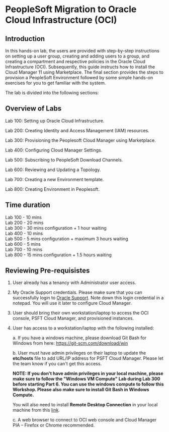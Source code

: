 # PeopleSoft Migration to Oracle Cloud Infrastructure (OCI)

## Introduction
In this hands-on lab, the users are provided with step-by-step instructions on setting up a user group, creating and adding users to a group, and creating a compartment and respective policies in the Oracle Cloud Infrastructure (OCI). Subsequently, this guide instructs how to install the Cloud Manager 11 using Marketplace. The final section provides the steps to provision a PeopleSoft Environment followed by some simple hands-on exercises for you to get familiar with the system.

The lab is divided into the following sections:

## Overview of Labs

Lab 100: Setting up Oracle Cloud Infrastructure.  

Lab 200: Creating Identity and Access Management (IAM) resources.  

Lab 300: Provisioning the Peoplesoft Cloud Manager using Marketplace.  

Lab 400: Configuring Cloud Manager Settings.  

Lab 500: Subscribing to PeopleSoft Download Channels.   

Lab 600: Reviewing and Updating a Topology.  

Lab 700: Creating a new Environment template.  

Lab 800: Creating Environment in Peoplesoft.  

## Time duration

Lab 100 - 10 mins   
Lab 200 - 20 mins   
Lab 300 - 30 mins configuration + 1 hour waiting   
Lab 400 - 10 mins   
Lab 500 - 5 mins configuration + maximum 3 hours waiting   
Lab 600 - 5 mins   
Lab 700 - 10 mins   
Lab 800 - 15 mins configuration + 1.5 hours waiting   


## Reviewing Pre-requisistes

1. User already has a tenancy with Administrator user access. 

2. My Oracle Support credentials. Please make sure that you can successfully login to [Oracle Support](https://support.oracle.com). Note down this login credential in a notepad. You will use it later to configure Cloud Manager.

3. User should bring their own workstation/laptop to access the OCI console, PSFT Cloud Manager, and provisioned instances. 

4. User has access to a workstation/laptop with the following installed:

    a. If you have a windows machine, please download Git Bash for Windows from here: https://git-scm.com/download/win  

    b. User must have admin privileges on their laptop to update the **etc/hosts** file to add URL/IP address for PSFT Cloud Manager. Please let the team know if you can't get this access.

    **NOTE: If you don't have admin privileges in your local machine, please make sure to follow the "Windows VM Compute" Lab during Lab 300 before starting Part 6. You can use the windows compute to follow this Workshop. Please also make sure to install Git Bash in Windows Compute.**

    You will also need to install **Remote Desktop Connection** in your local machine from this [link](https://www.microsoft.com/en-us/p/microsoft-remote-desktop/9wzdncrfj3ps).

    c. A web browser to connect to OCI web console and Cloud Manager PIA – Firefox or Chrome recommended.
	